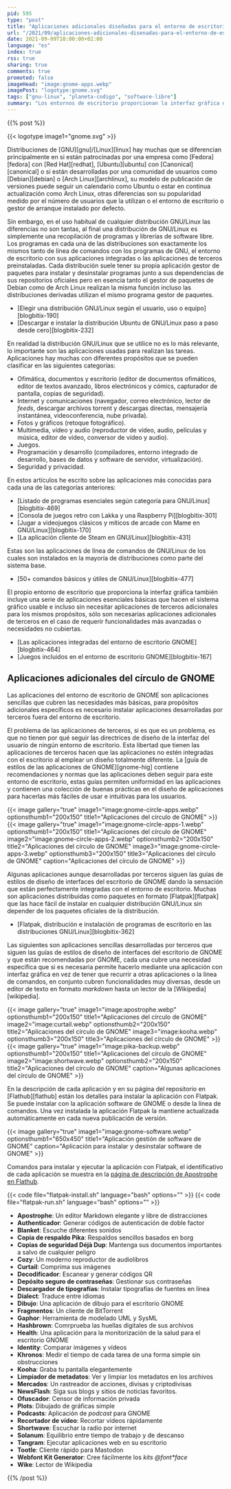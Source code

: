 ```yaml
---
pid: 595
type: "post"
title: "Aplicaciones adicionales diseñadas para el entorno de escritorio GNOME"
url: "/2021/09/aplicaciones-adicionales-disenadas-para-el-entorno-de-escritorio-gnome/"
date: 2021-09-09T10:00:00+02:00
language: "es"
index: true
rss: true
sharing: true
comments: true
promoted: false
imageHead: "image:gnome-apps.webp"
imagePost: "logotype:gnome.svg"
tags: ["gnu-linux", "planeta-codigo", "software-libre"]
summary: "Los entornos de escritorio proporcionan la interfaz gráfica de las computadoras, el aspecto de las ventanas, los estilos de los componentes junto con unas guías de interfaz de usuario que especifican como han de ser las aplicaciones en ese entorno de escritorio. El entorno de escritorio y las guías permiten que todas las aplicaciones tengan uniformidad visual y en su experiencia  que facilite al usuario el uso de las aplicaciones sin tener que aprender unas convenciones únicas para cada aplicación. La mayoría de entornos de escritorio integran unas pocas aplicaciones esenciales como explorador de archivos, visor de documentos e imágenes, editor de texto, terminal, reproductor de vídeo, navegador web y comunicación y gestor de software. El resto de aplicaciones necesarias son proporcionadas por desarrolladores ajenos al entorno de escritorio que no tienen por que seguir las mismas guías de estilos, sin embargo, algunas aplicaciones aún siendo de terceros si siguen las mismas guías de estilos del entorno de escritorio que proporcionan algunas funcionalidades adicionales a las de las aplicaciones esenciales."
---
```


{{% post %}}

{{< logotype image1="gnome.svg" >}}

Distribuciones de [GNU][gnu]/[Linux][linux] hay muchas que se diferencian principalmente en si están patrocinadas por una empresa como [Fedora][fedora] con [Red Hat][redhat], [Ubuntu][ubuntu] con [Canonical][canonical] o si están desarrolladas por una comunidad de usuarios como [Debian][debian] o [Arch Linux][archlinux], su modelo de publicación de versiones puede seguir un calendario como Ubuntu o estar en continua actualización como Arch Linux, otras diferencias son su popularidad medido por el número de usuarios que la utilizan o el entorno de escritorio o gestor de arranque instalado por defecto.

Sin embargo, en el uso habitual de cualquier distribución GNU/Linux las diferencias no son tantas, al final una distribución de GNU/Linux es simplemente una recopilación de programas y librerías de software libre. Los programas en cada una de las distribuciones son exactamente los mismos tanto de línea de comandos con los programas de GNU, el entorno de escritorio con sus aplicaciones integradas o las aplicaciones de terceros preinstaladas. Cada distribución suele tener su propia aplicación gestor de paquetes para instalar y desinstalar programas junto a sus dependencias de sus repositorios oficiales pero en esencia tanto el gestor de paquetes de Debian como de Arch Linux realizan la misma función incluso las distribuciones derivadas utilizan el mismo programa gestor de paquetes.

* [Elegir una distribución GNU/Linux según el usuario, uso o equipo][blogbitix-190]
* [Descargar e instalar la distribución Ubuntu de GNU/Linux paso a paso desde cero][blogbitix-232]

En realidad la distribución GNU/Linux que se utilice no es lo más relevante, lo importante son las aplicaciones usadas para realizan las tareas. Aplicaciones hay muchas con diferentes propósitos que se pueden clasificar en las siguientes categorías:

* Ofimática, documentos y escritorio (editor de documentos ofimáticos, editor de textos avanzado, libros electrónicos y cómics, capturador de pantalla, copias de seguridad).
* Internet y comunicaciones (navegador, correo electrónico, lector de _feeds_, descargar archivos torrent y descargas directas, mensajería instantánea, videoconferencia, nube privada).
* Fotos y gráficos (retoque fotográfico).
* Multimedia, vídeo y audio (reproductor de vídeo, audio, películas y música, editor de vídeo, conversor de vídeo y audio).
* Juegos.
* Programación y desarrollo (compiladores, entorno integrado de desarrollo, bases de datos y software de servidor, virtualización).
* Seguridad y privacidad.

En estos artículos he escrito sobre las aplicaciones más conocidas para cada una de las categorías anteriores:

* [Listado de programas esenciales según categoría para GNU/Linux][blogbitix-469]
* [Consola de juegos retro con Lakka y una Raspberry Pi][blogbitix-301]
* [Jugar a videojuegos clásicos y míticos de arcade con Mame en GNU/Linux][blogbitix-170]
* [La aplicación cliente de Steam en GNU/Linux][blogbitix-431]

Estas son las aplicaciones de línea de comandos de GNU/Linux de los cuales son instalados en la mayoría de distribuciones como parte del sistema base.

* [50+ comandos básicos y útiles de GNU/Linux][blogbitix-477]

El propio entorno de escritorio que proporciona la interfaz gráfica también incluye una serie de aplicaciones esenciales básicas que hacen el sistema gráfico usable e incluso sin necesitar aplicaciones de terceros adicionales para los mismos propósitos, sólo son necesarias aplicaciones adicionales de terceros en el caso de requerir funcionalidades más avanzadas o necesidades no cubiertas.

* [Las aplicaciones integradas del entorno de escritorio GNOME][blogbitix-464]
* [Juegos incluidos en el entorno de escritorio GNOME][blogbitix-167]

## Aplicaciones adicionales del círculo de GNOME

Las aplicaciones del entorno de escritorio de GNOME son aplicaciones sencillas que cubren las necesidades más básicas, para propósitos adicionales específicos es necesario instalar aplicaciones desarrolladas por terceros fuera del entorno de escritorio.

El problema de las aplicaciones de terceros, si es que es un problema, es que no tienen por qué seguir las directrices de diseño de la interfaz del usuario de ningún entorno de escritorio. Esta libertad que tienen las aplicaciones de terceros hacen que las aplicaciones no estén integradas con el escritorio al emplear un diseño totalmente diferente. La [guía de estilos de las aplicaciones de GNOME][gnome-hig] contiene recomendaciones y normas que las aplicaciones deben seguir para este entorno de escritorio, estas guías permiten uniformidad en las aplicaciones y contienen una colección de buenas prácticas en el diseño de aplicaciones para hacerlas más fáciles de usar e intuitivas para los usuarios.

{{< image
    gallery="true"
    image1="image:gnome-circle-apps.webp" optionsthumb1="200x150" title1="Aplicaciones del círculo de GNOME" >}}
{{< image
    gallery="true"
    image1="image:gnome-circle-apps-1.webp" optionsthumb1="200x150" title1="Aplicaciones del círculo de GNOME"
    image2="image:gnome-circle-apps-2.webp" optionsthumb2="200x150" title2="Aplicaciones del círculo de GNOME"
    image3="image:gnome-circle-apps-3.webp" optionsthumb3="200x150" title3="Aplicaciones del círculo de GNOME"
    caption="Aplicaciones del círculo de GNOME" >}}

Algunas aplicaciones aunque desarrolladas por terceros siguen las guías de estilos de diseño de interfaces del escritorio de GNOME dando la sensación que están perfectamente integradas con el entorno de escritorio. Muchas son aplicaciones distribuidas como paquetes en formato [Flatpak][flatpak] que las hace fácil de instalar en cualquier distribución GNU/Linux sin depender de los paquetes oficiales de la distribución.

* [Flatpak, distribución e instalación de programas de escritorio en las distribuciones GNU/Linux][blogbitix-362]

Las siguientes son aplicaciones sencillas desarrolladas por terceros que siguen las guías de estilos de diseño de interfaces del escritorio de GNOME y que están recomendadas por GNOME, cada una cubre una necesidad específica que si es necesaria permite hacerlo mediante una aplicación con interfaz gráfica en vez de tener que recurrir a otras aplicaciones o la línea de comandos, en conjunto cubren funcionalidades muy diversas, desde un editor de texto en formato _markdown_ hasta un lector de la [Wikipedia][wikipedia].

{{< image
    gallery="true"
    image1="image:apostrophe.webp" optionsthumb1="200x150" title1="Aplicaciones del círculo de GNOME"
    image2="image:curtail.webp" optionsthumb2="200x150" title2="Aplicaciones del círculo de GNOME"
    image3="image:kooha.webp" optionsthumb3="200x150" title3="Aplicaciones del círculo de GNOME" >}}
{{< image
    gallery="true"
    image1="image:pika-backup.webp" optionsthumb1="200x150" title1="Aplicaciones del círculo de GNOME"
    image2="image:shortwave.webp" optionsthumb2="200x150" title2="Aplicaciones del círculo de GNOME"
    caption="Algunas aplicaciones del círculo de GNOME" >}}

En la descripción de cada aplicación y en su página del repositorio en [Flathub][flathub] están los detalles para instalar la aplicación con Flatpak. Se puede instalar con la aplicación software de GNOME o desde la línea de comandos. Una vez instalada la aplicación Flatpak la mantiene actualizada automáticamente en cada nueva publicación de versión.

{{< image
    gallery="true"
    image1="image:gnome-software.webp" optionsthumb1="650x450" title1="Aplicación gestión de software de GNOME"
    caption="Aplicación para instalar y desinstalar software de GNOME" >}}

Comandos para instalar y ejecutar la aplicación con Flatpak, el identificativo de cada aplicación se muestra en la [página de descripción de Apostrophe en Flathub](https://flathub.org/apps/details/org.gnome.gitlab.somas.Apostrophe).

{{< code file="flatpak-install.sh" language="bash" options="" >}}
{{< code file="flatpak-run.sh" language="bash" options="" >}}

* **Apostrophe**: Un editor Markdown elegante y libre de distracciones
* **Authenticador**: Generar códigos de autenticación de doble factor
* **Blanket**: Escuche diferentes sonidos
* **Copia de respaldo Pika**: Respaldos sencillos basados en borg
* **Copias de seguridad Déjà Dup**: Mantenga sus documentos importantes a salvo de cualquier peligro
* **Cozy**: Un moderno reproductor de audiolibros
* **Curtail**: Comprima sus imágenes
* **Decodificador**: Escanear y generar códigos QR
* **Depósito seguro de contraseñas**: Gestionar sus contraseñas
* **Descargador de tipografías**: Instalar tipografías de fuentes en línea
* **Dialect**: Traduce entre idiomas
* **Dibujo**: Una aplicación de dibujo para el escritorio GNOME
* **Fragmentos**: Un cliente de BitTorrent
* **Gaphor**: Herramienta de modelado UML y SysML
* **Hashbrown**: Comrprueba las huellas digitales de sus archivos
* **Health**: Una aplicación para la monitorización de la salud para el escritorio GNOME
* **Identity**: Comparar imágenes y vídeos
* **Khronos**: Medir el tiempo de cada tarea de una forma simple sin obstrucciones
* **Kooha**: Graba tu pantalla elegantemente
* **Limpiador de metadatos**: Ver y limpiar los metadatos en los archivos
* **Mercados**: Un rastreador de acciones, divisas y criptodivisas
* **NewsFlash**: Siga sus blogs y sitios de noticias favoritos.
* **Ofuscador**: Censor de información privada
* **Plots**: Dibujado de gráficas simple
* **Podcasts**: Aplicación de _podcast_ para GNOME
* **Recortador de vídeo**: Recortar vídeos rápidamente
* **Shortwave**: Escuchar la radio por internet
* **Solanum**: Equilibrio entre tiempo de trabajo y de descanso
* **Tangram**: Ejecutar aplicaciones web en su escritorio
* **Tootle**: Cliente rápido para Mastodon
* **Webfont Kit Generator**: Cree fácilmente los _kits_ _@font*face_
* **Wike**: Lector de Wikipedia

{{% /post %}}
